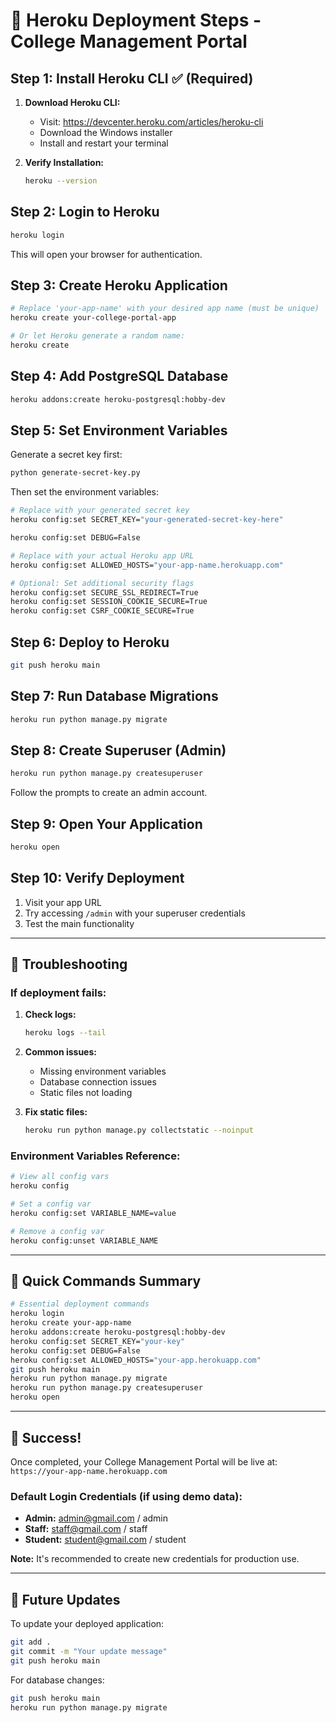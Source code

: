 # 🚀 Heroku Deployment Steps - College Management Portal

## Step 1: Install Heroku CLI ✅ (Required)

1. **Download Heroku CLI:**
   - Visit: https://devcenter.heroku.com/articles/heroku-cli
   - Download the Windows installer
   - Install and restart your terminal

2. **Verify Installation:**
   ```bash
   heroku --version
   ```

## Step 2: Login to Heroku

```bash
heroku login
```
This will open your browser for authentication.

## Step 3: Create Heroku Application

```bash
# Replace 'your-app-name' with your desired app name (must be unique)
heroku create your-college-portal-app

# Or let Heroku generate a random name:
heroku create
```

## Step 4: Add PostgreSQL Database

```bash
heroku addons:create heroku-postgresql:hobby-dev
```

## Step 5: Set Environment Variables

Generate a secret key first:
```bash
python generate-secret-key.py
```

Then set the environment variables:
```bash
# Replace with your generated secret key
heroku config:set SECRET_KEY="your-generated-secret-key-here"

heroku config:set DEBUG=False

# Replace with your actual Heroku app URL
heroku config:set ALLOWED_HOSTS="your-app-name.herokuapp.com"

# Optional: Set additional security flags
heroku config:set SECURE_SSL_REDIRECT=True
heroku config:set SESSION_COOKIE_SECURE=True
heroku config:set CSRF_COOKIE_SECURE=True
```

## Step 6: Deploy to Heroku

```bash
git push heroku main
```

## Step 7: Run Database Migrations

```bash
heroku run python manage.py migrate
```

## Step 8: Create Superuser (Admin)

```bash
heroku run python manage.py createsuperuser
```
Follow the prompts to create an admin account.

## Step 9: Open Your Application

```bash
heroku open
```

## Step 10: Verify Deployment

1. Visit your app URL
2. Try accessing `/admin` with your superuser credentials
3. Test the main functionality

---

## 🔧 Troubleshooting

### If deployment fails:

1. **Check logs:**
   ```bash
   heroku logs --tail
   ```

2. **Common issues:**
   - Missing environment variables
   - Database connection issues
   - Static files not loading

3. **Fix static files:**
   ```bash
   heroku run python manage.py collectstatic --noinput
   ```

### Environment Variables Reference:

```bash
# View all config vars
heroku config

# Set a config var
heroku config:set VARIABLE_NAME=value

# Remove a config var
heroku config:unset VARIABLE_NAME
```

---

## 📝 Quick Commands Summary

```bash
# Essential deployment commands
heroku login
heroku create your-app-name
heroku addons:create heroku-postgresql:hobby-dev
heroku config:set SECRET_KEY="your-key"
heroku config:set DEBUG=False
heroku config:set ALLOWED_HOSTS="your-app.herokuapp.com"
git push heroku main
heroku run python manage.py migrate
heroku run python manage.py createsuperuser
heroku open
```

---

## 🎉 Success!

Once completed, your College Management Portal will be live at:
`https://your-app-name.herokuapp.com`

### Default Login Credentials (if using demo data):
- **Admin:** admin@gmail.com / admin
- **Staff:** staff@gmail.com / staff  
- **Student:** student@gmail.com / student

**Note:** It's recommended to create new credentials for production use.

---

## 🔄 Future Updates

To update your deployed application:
```bash
git add .
git commit -m "Your update message"
git push heroku main
```

For database changes:
```bash
git push heroku main
heroku run python manage.py migrate
```

